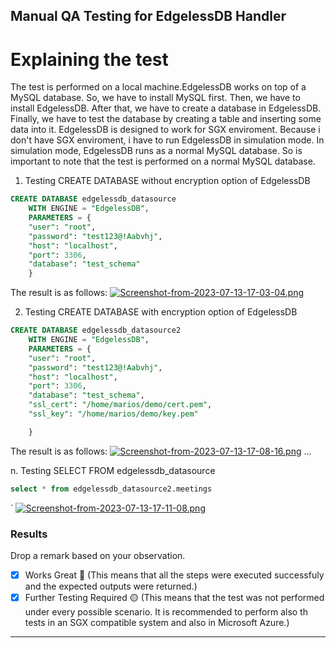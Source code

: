## Manual QA Testing for EdgelessDB Handler

# Explaining the test

The test is performed on a local machine.EdgelessDB works on top of a MySQL database. So, we have to install MySQL first. Then, we have to install EdgelessDB. After that, we have to create a database in EdgelessDB. Finally, we have to test the database by creating a table and inserting some data into it.
EdgelessDB is designed to work for SGX enviroment. Because i don't have SGX enviroment, i have to run EdgelessDB in simulation mode. In simulation mode, EdgelessDB runs as a normal MySQL database. So is important to note that the test is performed on a normal MySQL database.

1. Testing CREATE DATABASE without encryption option of EdgelessDB

```sql
CREATE DATABASE edgelessdb_datasource
    WITH ENGINE = "EdgelessDB",
    PARAMETERS = {
    "user": "root",
    "password": "test123@!Aabvhj",
    "host": "localhost",
    "port": 3306,
    "database": "test_schema"
    }
```

The result is as follows:
[![Screenshot-from-2023-07-13-17-03-04.png](https://i.postimg.cc/fyM3Q5TV/Screenshot-from-2023-07-13-17-03-04.png)](https://postimg.cc/qhZB8sKr)

2. Testing CREATE DATABASE with encryption option of EdgelessDB

```sql
CREATE DATABASE edgelessdb_datasource2
    WITH ENGINE = "EdgelessDB",
    PARAMETERS = {
    "user": "root",
    "password": "test123@!Aabvhj",
    "host": "localhost",
    "port": 3306,
    "database": "test_schema",
    "ssl_cert": "/home/marios/demo/cert.pem",
    "ssl_key": "/home/marios/demo/key.pem"

    }
```

The result is as follows:
[![Screenshot-from-2023-07-13-17-08-16.png](https://i.postimg.cc/mg7G74SG/Screenshot-from-2023-07-13-17-08-16.png)](https://postimg.cc/LJ47Mr7y)
...

n. Testing SELECT FROM edgelessdb_datasource

```sql
select * from edgelessdb_datasource2.meetings
```

`
[![Screenshot-from-2023-07-13-17-11-08.png](https://i.postimg.cc/vHHzWtL8/Screenshot-from-2023-07-13-17-11-08.png)](https://postimg.cc/3WVmhpcz)

### Results

Drop a remark based on your observation.
- [x] Works Great 💚 (This means that all the steps were executed successfuly and the expected outputs were returned.)
- [x] Further Testing Required 🟡 (This means that the test was not performed under every possible scenario. It is recommended to perform also th tests in an SGX compatible system and also in Microsoft Azure.)
---